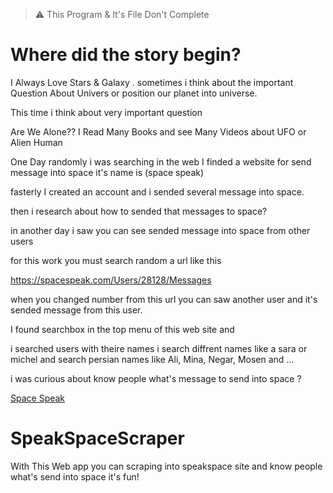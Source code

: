 > :warning: This Program & It's File Don't Complete


# Where did the story begin?
I Always Love Stars & Galaxy .
sometimes i think about the important Question About Univers or position our planet into universe.

This time i think about very important question 

Are We Alone??
I Read Many Books and see Many Videos about UFO or Alien Human

One Day randomly i was searching in the web
I finded a website for send message into space it's name is (space speak) 

fasterly I created an account and
i sended several message into space.

then i research about 
how to sended that messages to space?

in another day
i saw you can see sended message into space from other users

for this work you must search random a url like this

https://spacespeak.com/Users/28128/Messages

when you changed number from this url you can saw another user and it's sended message from this user.


I found searchbox in the top menu of this web site and

i searched users with theire names i search diffrent names like a sara or michel and search persian names like Ali, Mina, Negar, Mosen and ...

i was curious about  know people what's message to send  into space ?







[Space Speak](https://spacespeak.com) 

# SpeakSpaceScraper
With This Web app you can scraping into speakspace site
and know people what's send into space it's fun!

